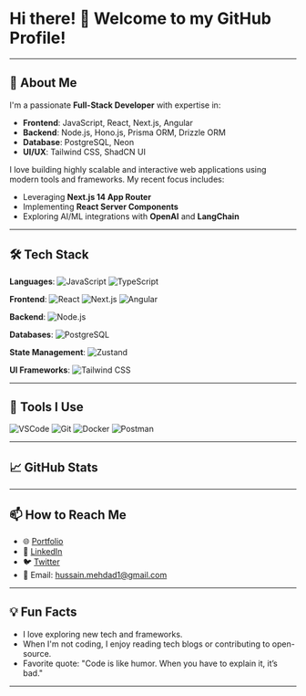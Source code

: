 # Hi there! 👋 Welcome to my GitHub Profile!

[comment]: <![banner](https://your-banner-image-link-here)>

---

## 🚀 About Me

I'm a passionate **Full-Stack Developer** with expertise in:
- **Frontend**: JavaScript, React, Next.js, Angular
- **Backend**: Node.js, Hono.js, Prisma ORM, Drizzle ORM
- **Database**: PostgreSQL, Neon
- **UI/UX**: Tailwind CSS, ShadCN UI

I love building highly scalable and interactive web applications using modern tools and frameworks. My recent focus includes:
- Leveraging **Next.js 14 App Router**
- Implementing **React Server Components**
- Exploring AI/ML integrations with **OpenAI** and **LangChain**

---

## 🛠️ Tech Stack

**Languages**: 
![JavaScript](https://img.shields.io/badge/JavaScript-F7DF1E?style=for-the-badge&logo=javascript&logoColor=black) ![TypeScript](https://img.shields.io/badge/TypeScript-3178C6?style=for-the-badge&logo=typescript&logoColor=white)

**Frontend**: 
![React](https://img.shields.io/badge/React-61DAFB?style=for-the-badge&logo=react&logoColor=black) ![Next.js](https://img.shields.io/badge/Next.js-000000?style=for-the-badge&logo=nextdotjs&logoColor=white) ![Angular](https://img.shields.io/badge/Angular-DD0031?style=for-the-badge&logo=angular&logoColor=white)

**Backend**: 
![Node.js](https://img.shields.io/badge/Node.js-339933?style=for-the-badge&logo=nodedotjs&logoColor=white)

**Databases**: 
![PostgreSQL](https://img.shields.io/badge/PostgreSQL-4169E1?style=for-the-badge&logo=postgresql&logoColor=white)

**State Management**: 
![Zustand](https://img.shields.io/badge/Zustand-000000?style=for-the-badge&logo=zustand&logoColor=white)

**UI Frameworks**: 
![Tailwind CSS](https://img.shields.io/badge/Tailwind%20CSS-38B2AC?style=for-the-badge&logo=tailwindcss&logoColor=white)

---

## 🔧 Tools I Use

![VSCode](https://img.shields.io/badge/VSCode-007ACC?style=for-the-badge&logo=visualstudiocode&logoColor=white) ![Git](https://img.shields.io/badge/Git-F05032?style=for-the-badge&logo=git&logoColor=white) ![Docker](https://img.shields.io/badge/Docker-2496ED?style=for-the-badge&logo=docker&logoColor=white)  ![Postman](https://img.shields.io/badge/Postman-FF6C37?style=for-the-badge&logo=postman&logoColor=white)

---

## 📈 GitHub Stats

[comment]: <![GitHub Stats](https://github-readme-stats.vercel.app/api?username=your-username&show_icons=true&theme=radical)>

[comment]: <![Top Languages](https://github-readme-stats.vercel.app/api/top-langs/?username=your-username&layout=compact&theme=radical)>

---

## 📫 How to Reach Me

- 🌐 [Portfolio](https://mehdad-portfolio.vercel.app/)
- 💼 [LinkedIn](https://www.linkedin.com/in/mehdad-hussain-38988725a/)
- 🐦 [Twitter](https://twitter.com/)
- 📧 Email: hussain.mehdad1@gmail.com

---

## 💡 Fun Facts

- I love exploring new tech and frameworks.
- When I'm not coding, I enjoy reading tech blogs or contributing to open-source.
- Favorite quote: "Code is like humor. When you have to explain it, it’s bad."

---

[comment]: <![footer](https://your-footer-image-link-here)>
